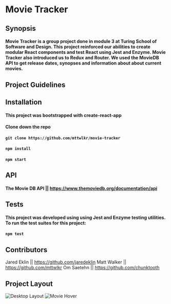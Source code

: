 # Movie Tracker

## Synopsis
#### Movie Tracker is a group project done in module 3 at Turing School of Software and Design. This project reinforced our abilities to create modular React components and test React using Jest and Enzyme. Movie Tracker also introduced us to Redux and Router. We used the MovieDB API to get release dates, synopses and information about about current movies.

## Project Guidelines

## Installation

#### This project was bootstrapped with create-react-app

#### Clone down the repo
#### ```git clone https://github.com/mttwlkr/movie-tracker```

#### ```npm install```

#### ```npm start```

## API
#### The Movie DB API || https://www.themoviedb.org/documentation/api

## Tests

#### This project was developed using using Jest and Enzyme testing utilities. To run the test suites for this project:

#### ```npm test```

## Contributors
Jared Eklin || https://github.com/jaredeklin
Matt Walker || https://github.com/mttwlkr
Om Saetehn || https://github.com/chunktooth

## Project Layout

![Desktop Layout](https://user-images.githubusercontent.com/30199861/38278806-c208523a-375a-11e8-89bd-4d55652f1ede.png)
![Movie Hover](https://user-images.githubusercontent.com/30199861/38278808-c63b45ec-375a-11e8-9789-889f938cb25e.png)

